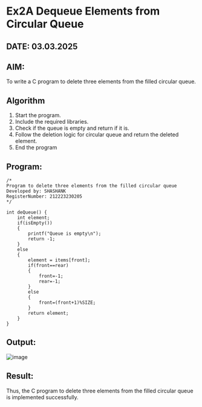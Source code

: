 # Ex2A Dequeue Elements from Circular Queue
## DATE: 03.03.2025
## AIM:
To write a C program to delete three elements from the filled circular queue.

## Algorithm
1. Start the program.
2. Include the required libraries.
3. Check if the queue is empty and return if it is.
4. Follow the deletion logic for circular queue and return the deleted element.
5. End the program

## Program:
```
/*
Program to delete three elements from the filled circular queue
Developed by: SHASHANK
RegisterNumber: 212223230205
*/

int deQueue() {
    int element;
    if(isEmpty())
    {
        printf("Queue is empty\n");
        return -1;
    }
    else
    {
        element = items[front];
        if(front==rear)
        {
            front=-1;
            rear=-1;
        }
        else
        {
            front=(front+1)%SIZE;
        }
        return element;
    }
}
```

## Output:

![image](https://github.com/user-attachments/assets/356a82ca-fd0f-4060-ac12-87adc29dd5b9)

## Result:
Thus, the C program to delete three elements from the filled circular queue is implemented successfully.
